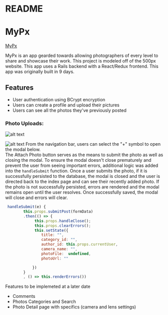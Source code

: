 # README

# MyPx
[MyPx](https://mypx123.herokuapp.com/)

MyPx is an app gearded towards allowing photographers of every level to share and showcase their work.  This project is modeled off of the 500px website.  This app uses a Rails backend with a React/Redux frontend.  This app was originally built in 9 days.  

## Features


* User authentication using BCrypt encryption
* Users can create a profile and upload their pictures
* Users can see all the photos they've previously posted

### Photo Uploads: 

![alt text](https://github.com/Msheezi/fullstack/blob/master/app/assets/images/modal-start.png "Intial Modal State")


![alt text](https://github.com/Msheezi/fullstack/blob/master/app/assets/images/modal-detail.png "Modal after photo selected")
From the navigation bar, users can select the "+" symbol to open the modal below.  
The Attach Photo button serves as the means to submit the photo as well as closing the modal.  To ensure the modal doesn't close prematurely and prevent the user from seeing important errors, additional logic was added into the `handleSubmit` function.  Once a user submits the photo, if it is successfully persisted to the database, the modal is closed and the user is directed back to the index page and can see their recently added photo.  If the photo is not successfully persisted, errors are rendered and the modal remains open until the user resolves.  Once successfully saved, the modal will close and errors will clear. 

```javascript
 handleSubmit(e) {
        this.props.submitPost(formData)
        .then(() => {
             this.props.handleClose();
             this.props.clearErrors();
             this.setState({
                title: "",
                category_id: "",
                author_id: this.props.currentUser,
                camera_name: "",
                photoFile:  undefined,
                photoUrl: ""

            })
        }
        , () => this.renderErrors())
 ```
Features to be implemeted at a later date
* Comments
* Photos Categories and Search
* Photo Detail page with specifics (camera and lens settings)

